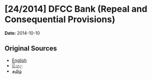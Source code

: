 # [24/2014] DFCC Bank (Repeal and Consequential Provisions)

**Date:** 2014-10-10

## Original Sources

- [English](https://documents.gov.lk/view/bills/2014/10/24-2014_E.pdf)
- [සිංහල](https://documents.gov.lk/view/bills/2014/10/24-2014_S.pdf)
- [தமிழ்](https://documents.gov.lk/view/bills/2014/10/24-2014_T.pdf)
